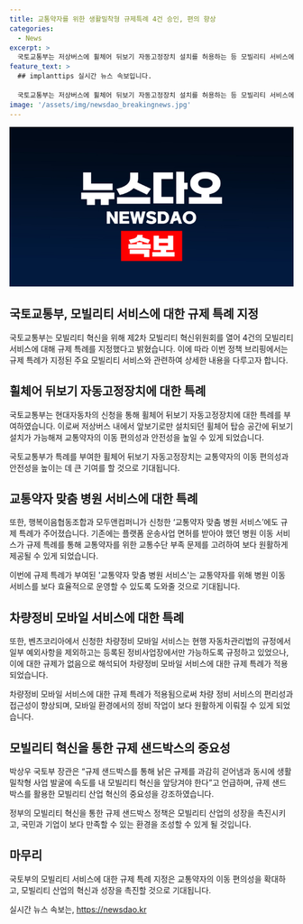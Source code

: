 ```yaml
---
title: 교통약자를 위한 생활밀착형 규제특례 4건 승인, 편의 향상
categories:
  - News
excerpt: >
  국토교통부는 저상버스에 휠체어 뒤보기 자동고정장치 설치를 허용하는 등 모빌리티 서비스에 대한 규제 특례 4건을 지정했다. 이에 따라 휠체어 탑승 공간에 뒤보기 장치를 설치할 수 있으며, 교통약자를 위한 병원 이동 서비스와 차량정비 모바일 서비스에도 규제 특례가 주어졌다. 국토부 장관은 이를 통해 모빌리티 혁신을 촉진하고 국민과 기업의 만족을 도모할 것이라 밝혔다. (출처: 정책브리핑 www.korea.kr)
feature_text: >
  ## implanttips 실시간 뉴스 속보입니다.

  국토교통부는 저상버스에 휠체어 뒤보기 자동고정장치 설치를 허용하는 등 모빌리티 서비스에 대한 규제 특례 4건을 지정했다. 이에 따라 휠체어 탑승 공간에 뒤보기 장치를 설치할 수 있으며, 교통약자를 위한 병원 이동 서비스와 차량정비 모바일 서비스에도 규제 특례가 주어졌다. 국토부 장관은 이를 통해 모빌리티 혁신을 촉진하고 국민과 기업의 만족을 도모할 것이라 밝혔다. (출처: 정책브리핑 www.korea.kr)
image: '/assets/img/newsdao_breakingnews.jpg'
---
```


<p><img src="/assets/img/newsdao_breakingnews.jpg" alt="implanttips 속보" /></p>

<h2 data-ke-size="size26">국토교통부, 모빌리티 서비스에 대한 규제 특례 지정</h2>

<p>국토교통부는 모빌리티 혁신을 위해 제2차 모빌리티 혁신위원회를 열어 4건의 모빌리티 서비스에 대해 규제 특례를 지정했다고 밝혔습니다. 이에 따라 이번 정책 브리핑에서는 규제 특례가 지정된 주요 모빌리티 서비스와 관련하여 상세한 내용을 다루고자 합니다.</p>

<p data-ke-size="size16"></p>

<h2 data-ke-size="size24">휠체어 뒤보기 자동고정장치에 대한 특례</h2>

<p>국토교통부는 현대자동차의 신청을 통해 휠체어 뒤보기 자동고정장치에 대한 특례를 부여하였습니다. 이로써 저상버스 내에서 앞보기로만 설치되던 휠체어 탑승 공간에 뒤보기 설치가 가능해져 교통약자의 이동 편의성과 안전성을 높일 수 있게 되었습니다.</p>

<p data-ke-size="size16">국토교통부가 특례를 부여한 휠체어 뒤보기 자동고정장치는 교통약자의 이동 편의성과 안전성을 높이는 데 큰 기여를 할 것으로 기대됩니다.</p>

<h2 data-ke-size="size24">교통약자 맞춤 병원 서비스에 대한 특례</h2>

<p>또한, 행복이음협동조합과 모두앤컴퍼니가 신청한 ‘교통약자 맞춤 병원 서비스’에도 규제 특례가 주어졌습니다. 기존에는 플랫폼 운송사업 면허를 받아야 했던 병원 이동 서비스가 규제 특례를 통해 교통약자를 위한 교통수단 부족 문제를 고려하여 보다 원활하게 제공될 수 있게 되었습니다.</p>

<p data-ke-size="size16">이번에 규제 특례가 부여된 '교통약자 맞춤 병원 서비스'는 교통약자를 위해 병원 이동 서비스를 보다 효율적으로 운영할 수 있도록 도와줄 것으로 기대됩니다.</p>

<h2 data-ke-size="size24">차량정비 모바일 서비스에 대한 특례</h2>

<p>또한, 벤츠코리아에서 신청한 차량정비 모바일 서비스는 현행 자동차관리법의 규정에서 일부 예외사항을 제외하고는 등록된 정비사업장에서만 가능하도록 규정하고 있었으나, 이에 대한 규제가 없음으로 해석되어 차량정비 모바일 서비스에 대한 규제 특례가 적용되었습니다.</p>

<p data-ke-size="size16">차량정비 모바일 서비스에 대한 규제 특례가 적용됨으로써 차량 정비 서비스의 편리성과 접근성이 향상되며, 모바일 환경에서의 정비 작업이 보다 원활하게 이뤄질 수 있게 되었습니다.</p>

<h2 data-ke-size="size24">모빌리티 혁신을 통한 규제 샌드박스의 중요성</h2>

<p>박상우 국토부 장관은 “규제 샌드박스를 통해 낡은 규제를 과감히 걷어냄과 동시에 생활 밀착형 사업 발굴에 속도를 내 모빌리티 혁신을 앞당겨야 한다”고 언급하며, 규제 샌드박스를 활용한 모빌리티 산업 혁신의 중요성을 강조하였습니다.</p>

<p data-ke-size="size16">정부의 모빌리티 혁신을 통한 규제 샌드박스 정책은 모빌리티 산업의 성장을 촉진시키고, 국민과 기업이 보다 만족할 수 있는 환경을 조성할 수 있게 될 것입니다.</p>

<h2 data-ke-size="size24">마무리</h2>

<p>국토부의 모빌리티 서비스에 대한 규제 특례 지정은 교통약자의 이동 편의성을 확대하고, 모빌리티 산업의 혁신과 성장을 촉진할 것으로 기대됩니다.</p>

<p data-ke-size="size16"></p>
실시간 뉴스 속보는, <a href="https://newsdao.kr" rel="dofollow">https://newsdao.kr</a>


